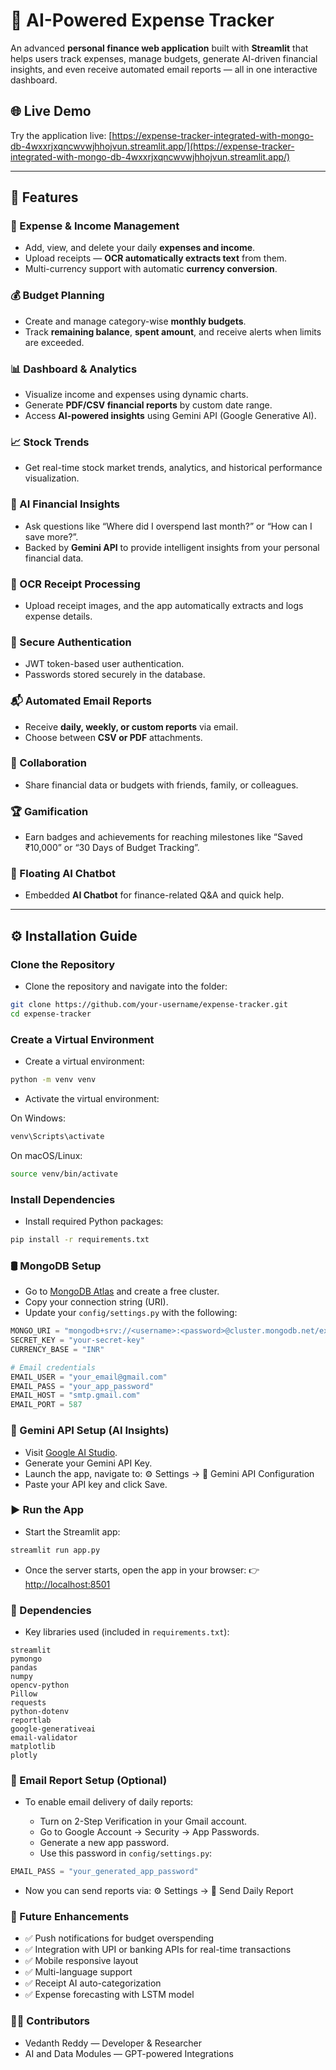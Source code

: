 # 💸 AI-Powered Expense Tracker

An advanced **personal finance web application** built with **Streamlit** that helps users track expenses, manage budgets, generate AI-driven financial insights, and even receive automated email reports — all in one interactive dashboard.

## 🌐 Live Demo

Try the application live: [https://expense-tracker-integrated-with-mongo-db-4wxxrjxqncwvwjhhojvun.streamlit.app/](https://expense-tracker-integrated-with-mongo-db-4wxxrjxqncwvwjhhojvun.streamlit.app/)

---

## 🚀 Features

### 🧾 Expense & Income Management
- Add, view, and delete your daily **expenses and income**.
- Upload receipts — **OCR automatically extracts text** from them.
- Multi-currency support with automatic **currency conversion**.

### 💰 Budget Planning
- Create and manage category-wise **monthly budgets**.
- Track **remaining balance**, **spent amount**, and receive alerts when limits are exceeded.

### 📊 Dashboard & Analytics
- Visualize income and expenses using dynamic charts.
- Generate **PDF/CSV financial reports** by custom date range.
- Access **AI-powered insights** using Gemini API (Google Generative AI).

### 📈 Stock Trends
- Get real-time stock market trends, analytics, and historical performance visualization.

### 🤖 AI Financial Insights
- Ask questions like “Where did I overspend last month?” or “How can I save more?”.
- Backed by **Gemini API** to provide intelligent insights from your personal financial data.

### 🧠 OCR Receipt Processing
- Upload receipt images, and the app automatically extracts and logs expense details.

### 🔐 Secure Authentication
- JWT token-based user authentication.
- Passwords stored securely in the database.

### 📬 Automated Email Reports
- Receive **daily, weekly, or custom reports** via email.
- Choose between **CSV or PDF** attachments.

### 👥 Collaboration
- Share financial data or budgets with friends, family, or colleagues.

### 🏆 Gamification
- Earn badges and achievements for reaching milestones like “Saved ₹10,000” or “30 Days of Budget Tracking”.

### 💬 Floating AI Chatbot
- Embedded **AI Chatbot** for finance-related Q&A and quick help.

---

## ⚙️ Installation Guide

### Clone the Repository
- Clone the repository and navigate into the folder:
```bash
git clone https://github.com/your-username/expense-tracker.git
cd expense-tracker
````

### Create a Virtual Environment

* Create a virtual environment:

```bash
python -m venv venv
```

* Activate the virtual environment:

On Windows:

```bash
venv\Scripts\activate
```

On macOS/Linux:

```bash
source venv/bin/activate
```

### Install Dependencies

* Install required Python packages:

```bash
pip install -r requirements.txt
```

### 🛢️ MongoDB Setup

* Go to [MongoDB Atlas](https://www.mongodb.com/atlas) and create a free cluster.
* Copy your connection string (URI).
* Update your `config/settings.py` with the following:

```python
MONGO_URI = "mongodb+srv://<username>:<password>@cluster.mongodb.net/expense_db"
SECRET_KEY = "your-secret-key"
CURRENCY_BASE = "INR"

# Email credentials
EMAIL_USER = "your_email@gmail.com"
EMAIL_PASS = "your_app_password"
EMAIL_HOST = "smtp.gmail.com"
EMAIL_PORT = 587
```

### 🧠 Gemini API Setup (AI Insights)

* Visit [Google AI Studio](https://aistudio.google.com/).
* Generate your Gemini API Key.
* Launch the app, navigate to:
  ⚙️ Settings → 🔑 Gemini API Configuration
* Paste your API key and click Save.

### ▶️ Run the App

* Start the Streamlit app:

```bash
streamlit run app.py
```

* Once the server starts, open the app in your browser:
  👉 [http://localhost:8501](http://localhost:8501)

### 🧩 Dependencies

* Key libraries used (included in `requirements.txt`):

```
streamlit
pymongo
pandas
numpy
opencv-python
Pillow
requests
python-dotenv
reportlab
google-generativeai
email-validator
matplotlib
plotly
```

### 📧 Email Report Setup (Optional)

* To enable email delivery of daily reports:

  * Turn on 2-Step Verification in your Gmail account.
  * Go to Google Account → Security → App Passwords.
  * Generate a new app password.
  * Use this password in `config/settings.py`:

```python
EMAIL_PASS = "your_generated_app_password"
```

* Now you can send reports via:
  ⚙️ Settings → 📧 Send Daily Report

### 🏅 Future Enhancements

* ✅ Push notifications for budget overspending
* ✅ Integration with UPI or banking APIs for real-time transactions
* ✅ Mobile responsive layout
* ✅ Multi-language support
* ✅ Receipt AI auto-categorization
* ✅ Expense forecasting with LSTM model

### 👨‍💻 Contributors

* Vedanth Reddy — Developer & Researcher
* AI and Data Modules — GPT-powered Integrations





